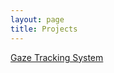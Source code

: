 ```yaml
---
layout: page
title: Projects
---
```


[Gaze Tracking System](https://github.com/stevebottos/stevebottos.github.io/blob/master/jupnotes/Gaze%20Tracker%20Writeup.html)
